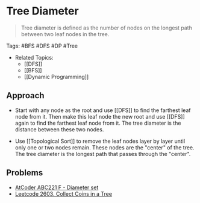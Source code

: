 # Tree Diameter

> Tree diameter is defined as the number of nodes on the longest path between two leaf nodes in the tree.

Tags: #BFS #DFS #DP #Tree
* Related Topics:
    * [[DFS]]
    * [[BFS]]
    * [[Dynamic Programming]]

## Approach

* Start with any node as the root and use [[DFS]] to find the farthest leaf node from it. Then make this leaf node the new root and use [[DFS]] again to find the farthest leaf node from it. The tree diameter is the distance between these two nodes.

* Use [[Topological Sort]] to remove the leaf nodes layer by layer until only one or two nodes remain. These nodes are the "center" of the tree. The tree diameter is the longest path that passes through the "center".


## Problems

* [AtCoder ABC221 F - Diameter set][1]
* [Leetcode 2603. Collect Coins in a Tree][2]

[1]: https://atcoder.jp/contests/abc221/tasks/abc221_f
[2]: https://leetcode.com/problems/collect-coins-in-a-tree/
